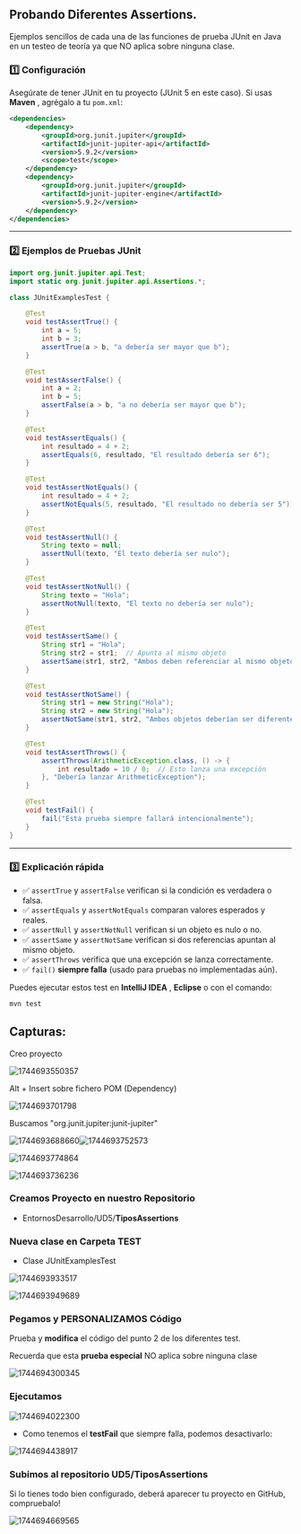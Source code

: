 ## Probando Diferentes Assertions.

Ejemplos sencillos de cada una de las funciones de prueba JUnit en Java en un testeo de teoría ya que NO aplica sobre ninguna clase.

### **1️⃣ Configuración**

Asegúrate de tener JUnit en tu proyecto (JUnit 5 en este caso). Si usas  **Maven** , agrégalo a tu `pom.xml`:

```xml
<dependencies>
    <dependency>
        <groupId>org.junit.jupiter</groupId>
        <artifactId>junit-jupiter-api</artifactId>
        <version>5.9.2</version>
        <scope>test</scope>
    </dependency>
    <dependency>
        <groupId>org.junit.jupiter</groupId>
        <artifactId>junit-jupiter-engine</artifactId>
        <version>5.9.2</version>
    </dependency>
</dependencies>
```

---

### **2️⃣ Ejemplos de Pruebas JUnit**

```java
import org.junit.jupiter.api.Test;
import static org.junit.jupiter.api.Assertions.*;

class JUnitExamplesTest {

    @Test
    void testAssertTrue() {
        int a = 5;
        int b = 3;
        assertTrue(a > b, "a debería ser mayor que b");
    }

    @Test
    void testAssertFalse() {
        int a = 2;
        int b = 5;
        assertFalse(a > b, "a no debería ser mayor que b");
    }

    @Test
    void testAssertEquals() {
        int resultado = 4 + 2;
        assertEquals(6, resultado, "El resultado debería ser 6");
    }

    @Test
    void testAssertNotEquals() {
        int resultado = 4 + 2;
        assertNotEquals(5, resultado, "El resultado no debería ser 5");
    }

    @Test
    void testAssertNull() {
        String texto = null;
        assertNull(texto, "El texto debería ser nulo");
    }

    @Test
    void testAssertNotNull() {
        String texto = "Hola";
        assertNotNull(texto, "El texto no debería ser nulo");
    }

    @Test
    void testAssertSame() {
        String str1 = "Hola";
        String str2 = str1;  // Apunta al mismo objeto
        assertSame(str1, str2, "Ambos deben referenciar al mismo objeto");
    }

    @Test
    void testAssertNotSame() {
        String str1 = new String("Hola");
        String str2 = new String("Hola");
        assertNotSame(str1, str2, "Ambos objetos deberían ser diferentes en memoria");
    }

    @Test
    void testAssertThrows() {
        assertThrows(ArithmeticException.class, () -> {
            int resultado = 10 / 0;  // Esto lanza una excepción
        }, "Debería lanzar ArithmeticException");
    }

    @Test
    void testFail() {
        fail("Esta prueba siempre fallará intencionalmente");
    }
}
```

---

### **3️⃣ Explicación rápida**

* ✅ `assertTrue` y `assertFalse` verifican si la condición es verdadera o falsa.
* ✅ `assertEquals` y `assertNotEquals` comparan valores esperados y reales.
* ✅ `assertNull` y `assertNotNull` verifican si un objeto es nulo o no.
* ✅ `assertSame` y `assertNotSame` verifican si dos referencias apuntan al mismo objeto.
* ✅ `assertThrows` verifica que una excepción se lanza correctamente.
* ✅ `fail()` **siempre falla** (usado para pruebas no implementadas aún).

Puedes ejecutar estos test en  **IntelliJ IDEA** , **Eclipse** o con el comando:

```bash
mvn test
```

## Capturas:

Creo proyecto

![1744693550357](image/4.2TiposAssertions/1744693550357.png)

Alt + Insert sobre fichero POM (Dependency)

![1744693701798](image/4.2TiposAssertions/1744693701798.png)

Buscamos "org.junit.jupiter:junit-jupiter"

![1744693688660](image/4.2TiposAssertions/1744693688660.png)![1744693752573](image/4.2TiposAssertions/1744693752573.png)

![1744693774864](image/4.2TiposAssertions/1744693774864.png)

![1744693736236](image/4.2TiposAssertions/1744693736236.png)

### Creamos Proyecto en nuestro Repositorio

* EntornosDesarrollo/UD5/**TiposAssertions**

### Nueva clase en Carpeta TEST

* Clase JUnitExamplesTest

![1744693933517](image/4.2TiposAssertions/1744693933517.png)

![1744693949689](image/4.2TiposAssertions/1744693949689.png)

### Pegamos y PERSONALIZAMOS Código

Prueba y **modifica** el código del punto 2 de los diferentes test.

Recuerda que esta **prueba especial** NO aplica sobre ninguna clase

![1744694300345](image/1TiposAssertions/1744694300345.png)

### Ejecutamos

![1744694022300](image/4.2TiposAssertions/1744694022300.png)

* Como tenemos el **testFail** que siempre falla, podemos desactivarlo:

![1744694438917](image/1TiposAssertions/1744694438917.png)

### Subimos al repositorio UD5/TiposAssertions

Si lo tienes todo bien configurado, deberá aparecer tu proyecto en GitHub, compruebalo!

![1744694669565](image/1TiposAssertions/1744694669565.png)
